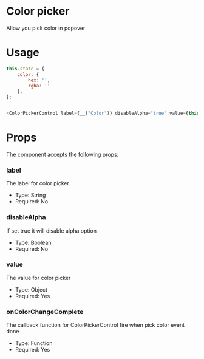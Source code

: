 # Color picker
Allow you pick color in popover

# Usage
```js
this.state = {
	color: {
		hex: '',
		rgba: ''
	},
};


<ColorPickerControl label={__("Color")} disableAlpha="true" value={this.state.color} onColorChangeComplete={ new_value => this.onChangeHandler( { key: "color", value : new_value} ) } />
```

# Props
The component accepts the following props:
### label
The label for color picker
* Type: String
* Required: No

### disableAlpha
If set true it will disable alpha option
* Type: Boolean
* Required: No

### value
The value for color picker
* Type: Object
* Required: Yes

### onColorChangeComplete
The callback function for ColorPickerControl fire when pick color event done
* Type: Function
* Required: Yes